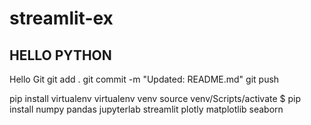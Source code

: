 # streamlit-ex

## HELLO PYTHON
Hello Git
git add .
git commit -m "Updated: README.md"
git push

pip install virtualenv
virtualenv venv
source venv/Scripts/activate
$ pip install numpy pandas jupyterlab streamlit plotly matplotlib seaborn

